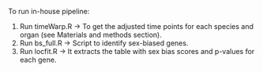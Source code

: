 To run in-house pipeline:
1) Run timeWarp.R -> To get the adjusted time points for each species and organ (see Materials and methods section).
2) Run bs_full.R -> Script to identify sex-biased genes.
3) Run locfit.R -> It extracts the table with sex bias scores and p-values for each gene.
